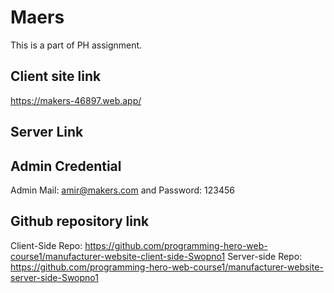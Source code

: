 # Maers

This is a part of PH assignment.

## Client site link

https://makers-46897.web.app/

## Server Link

## Admin Credential

Admin Mail: amir@makers.com and Password: 123456

## Github repository link

Client-Side Repo: https://github.com/programming-hero-web-course1/manufacturer-website-client-side-Swopno1
Server-side Repo: https://github.com/programming-hero-web-course1/manufacturer-website-server-side-Swopno1
